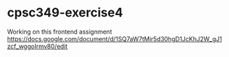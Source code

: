 # cpsc349-exercise4
Working on this frontend assignment 
https://docs.google.com/document/d/1SQ7aW7tMir5d30hgD1JcKhJ2W_gJ1zcf_wggoIrmv80/edit
